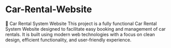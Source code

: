 # Car-Rental-Website
🚗 Car Rental System Website This project is a fully functional Car Rental System Website designed to facilitate easy booking and management of car rentals. It is built using modern web technologies with a focus on clean design, efficient functionality, and user-friendly experience.
